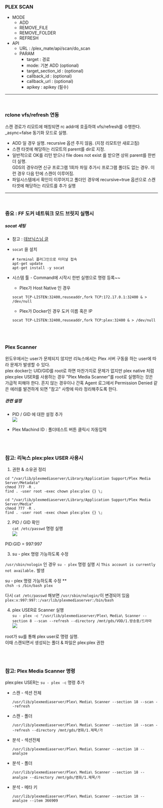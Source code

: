 ### PLEX SCAN
- MODE
    - ADD
    - REMOVE_FILE
    - REMOVE_FOLDER
    - REFRESH
- API
    * URL : /plex_mate/api/scan/do_scan   
    * PARAM
        - target : 경로   
        - mode: 기본 ADD (optional)   
        - target_section_id : (optional)      
        - callback_id : (optional)      
        - callback_url : (optional)     
        - apikey : apikey (필수) 


----
<br>


### rclone vfs/refresh 연동

스캔 경로가 리모트에 매칭되면 rc addr에 호출하여 vfs/refresh를 수행한다.   
_async=false 동기화 모드로 실행.   

* ADD 일 경우 실행. recursive 옵션 주지 않음. (지정 리모트만 새로고침)   
* 스캔 타겟에 해당하는 리모트의 parent를 dir로 지정.      
* 일반적으로 OK를 리턴 받으나 file does not exist 를 받으면 상위 parent를 한번 더 실행.   
  GDS의 경우라면 신규 프로그램 1회차 파일 추가시 프로그램 폴더도 없는 경우. 이런 경우 다음 턴에 스캔이 이루어짐.   
* 파일시스템에서 확인이 이루어지고 폴더인 경우에 recursive=true 옵션으로 스캔 타겟에 해당하는 리모트를 추가 실행

----
<br>


### 중요 : FF 도커 네트워크 모드 브릿지 실행시
##### socat 세팅
  * 참고 : [데브닉스님 글](https://sjva.me/bbs/board.php?bo_table=tip&wr_id=8397)
  * `socat` 을 설치
    ```
    # terminal 플러그인으로 터미널 접속
    apt-get update
    apt-get install -y socat  
    ```

  * 시스템 툴 - Command에 시작시 한번 실행으로 명령 등록~~

    * Plex가 Host Native 인 경우
    ```
    socat TCP-LISTEN:32400,reuseaddr,fork TCP:172.17.0.1:32400 & > /dev/null
    ```

    * Plex가 Docker인 경우
    도커 이름 혹은 IP  
    ```
    socat TCP-LISTEN:32400,reuseaddr,fork TCP:plex:32400 & > /dev/null
    ```
  
<br>
<br>


### Plex Scanner

 윈도우에서는 user가 문제되지 않지만 리눅스에서는 Plex 서버 구동을 하는 user에 따라 문제가 발생할 수 있다.  
 plex docker는 UID/GID를 root로 하면 마찬가지로 문제가 없지만 plex native 처럼 plex:plex USER를 사용하는 경우 "Plex Media Scanner"를 root로 실행하는 것은 가급적 피해야 한다.
 흔지 않는 경우이나 간혹 Agent 로그에서 Permission Denied 같은 에러를 발견하게 되면 "참고" 사항에 따라 정리해주도록 한다.


##### 관련 설정

  * PID / GID 에 대한 설정 추가  
    ![](https://media.discordapp.net/attachments/631112094015815681/902642292748349460/unknown.png)
 
  * Plex Machind ID : 폴더테스트 버튼 클릭시 자동입력

<br><br>

### 참고: 리눅스 plex:plex USER 사용시

  1. 권한 & 소유권 정리
  ```
  cd "/var/lib/plexmediaserver/Library/Application Support/Plex Media Server/Metadata"  
  chmod 777 -R .  
  find . -user root -exec chown plex:plex {} \;  

  cd "/var/lib/plexmediaserver/Library/Application Support/Plex Media Server/Media"  
  chmod 777 -R .  
  find . -user root -exec chown plex:plex {} \;  
  ```

  2. PID / GID 확인  
  `cat /etc/passwd`  명령 실행  
  ![](https://media.discordapp.net/attachments/631112094015815681/902457156580810752/unknown.png)

  PID:GID = 997:997
  
  3. su - plex 명령 가능하도록 수정

  `/usr/sbin/nologin` 인 경우 `su - plex` 명령 실행 시 `This account is currently not available.` 발생

  su - plex 명령 가능하도록 수정 **   
  `chsh -s /bin/bash plex`

  다시 `cat /etc/passwd` 해보면 `/usr/sbin/nologin/`이 변경되어 있음  
  `plex:x:997:997::/var/lib/plexmediaserver:/bin/bash`


  4. plex USER로 Scanner 실행  
  `su - plex -c "/usr/lib/plexmediaserver/Plex\ Media\ Scanner --section 8 --scan --refresh --directory /mnt/gds/VOD/1.방송중/드라마`  
  ![](https://media.discordapp.net/attachments/631112094015815681/902453631339597824/unknown.png?width=1596&height=42)

root가 su를 통해 plex user로 명령 실행.  
이때 스캔되면서 생성되는 폴더 & 파일은 plex:plex 권한

<br><br>

### 참고: Plex Media Scanner 명령
  plex:plex USER는 ```su - plex -c``` 명령 추가

 
  * 스캔 - 섹션 전체   
    ```
    /usr/lib/plexmediaserver/Plex\ Media\ Scanner --section 18 --scan --refresh
    ```

  * 스캔 - 폴더  
    ```
    /usr/lib/plexmediaserver/Plex\ Media\ Scanner --section 18 --scan --refresh --directory /mnt/gds/영화/1.제목/가
    ```

  * 분석 - 섹션전체  
    ```
    /usr/lib/plexmediaserver/Plex\ Media\ Scanner --section 18 --analyze
    ```

  * 분석 - 폴더  
    ```
    /usr/lib/plexmediaserver/Plex\ Media\ Scanner --section 18 --analyze --directory /mnt/gds/영화/1.제목/가
    ```

  * 분석 - 메타 키   
    ```
    /usr/lib/plexmediaserver/Plex\ Media\ Scanner --section 18 --analyze --item 366909   
    ```   

